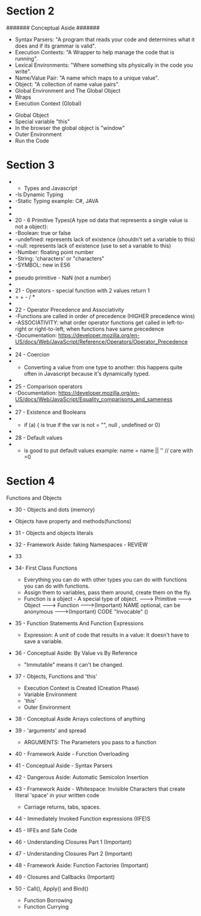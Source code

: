 # Section 2

####### Conceptual Aside #######

* Syntax Parsers: "A program that reads your code and determines what it does and if its grammar is valid".
* Execution Contexts: "A Wrapper to help manage the code that is running".
* Lexical Environments: "Where something sits physically in the code you write".
* Name/Value Pair: "A name which maps to a unique value".
* Object: "A collection of name value pairs".
* Global Environment and The Global Object
* Wraps
* Execution Context (Global)
 - Global Object
 - Special variable "this"
 - In the browser the global object is "window"
 - Outer Environment
 - Run the Code


# Section 3

 * - Types and Javascript
 *  -Is Dynamic Typing
 *  -Static Typing example: C#, JAVA
 * 
 * 
 *  20 - 6 Primitive Types(A type od data that represents a single value is not a object):
 *  -Boolean: true or false
 *  -undefined: represents lack of existence (shouldn't set a variable to this)
 *  -null: represents lack of existence (use to set a variable to this)
 *  -Number: floating point number
 *  -String: 'characters' or "characters"
 *  -SYMBOL: new in ES6
 * 
 * pseudo primitive - NaN (not a number)
 * 
 *  21 - Operators  - special function with 2 values return 1
 *  = + - / *
 * 
 *  22 - Operator Precedence and Associativity
 *  -Functions are called in order of precedence (HIGHER precedence wins)
 *  -ASSOCIATIVITY: what order operator functions get called in left-to-right or right-to-left, when functions have same precedence
 *  -Documentation: https://developer.mozilla.org/en-US/docs/Web/JavaScript/Reference/Operators/Operator_Precedence
 * 
 *  24 - Coercion
 *  - Converting a value from one type to another: this happens quite often in Javascript because it's dynamically typed.
 * 
 *  25 - Comparison operators 
 *  -Documentation: https://developer.mozilla.org/en-US/docs/Web/JavaScript/Equality_comparisons_and_sameness
 * 
 *  27 - Existence and Booleans
 *  - if (a) { is true if the var is not = "", null , undefined or 0}
 * 
 *  28 - Default values
 *  - is good to put default values example: name = name || '<Your default value>' // care with =0 
 
 # Section 4

 Functions and Objects

 * 30 - Objects and dots (memory)
- Objects have property and methods(functions)

* 31 - Objects and objects literals
* 32 - Framework Aside: faking Namespaces - REVIEW 
* 33
* 34- First Class Functions 
   - Everything you can do with other types you can do with functions you can do with functions.
   - Assign them to variables, pass them around, create them on the fly.
   - Function is a object - A special type of object.
   ---> Primitive
   ---> Object
   ---> Function
   --->(Important) NAME optional, can be anonymous
   --->(Important) CODE "Invocable" ()
* 35 - Function Statements And Function Expressions
    - Expression: A unit of code that results in a value: It doesn't have to save a variable.

* 36 - Conceptual Aside: By Value vs By Reference
    - "Immutable" means it can't be changed.

* 37 - Objects, Functions and 'this'
    - Execution Context is Created (Creation Phase)
    - Variable Environment
    - 'this'
    - Outer Environment

* 38 - Conceptual Aside Arrays colections of anything
* 39 - 'arguments' and spread
    - ARGUMENTS: The Parameters you pass to a function

* 40 - Framework Aside - Function Overloading
* 41 - Conceptual Aside - Syntax Parsers
* 42 - Dangerous Aside: Automatic Semicolon Insertion
* 43 - Framework Aside - Whitespace: Invisible Characters that create literal 'space' in your written code 
    - Carriage returns, tabs, spaces.
* 44 - Immediately Invoked Function expressions (IIFE)S
* 45 - IIFEs and Safe Code
* 46 - Understanding Closures Part 1 (Important)
* 47 - Understanding Closures Part 2 (Important)
* 48 - Framework Aside: Function Factories (Important)
* 49 - Closures and Callbacks (Important)
* 50 - Call(), Apply() and Bind()
    - Function Borrowing 
    - Function Currying